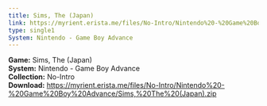 ```yaml
---
title: Sims, The (Japan)
link: https://myrient.erista.me/files/No-Intro/Nintendo%20-%20Game%20Boy%20Advance/Sims,%20The%20(Japan).zip
type: single1
System: Nintendo - Game Boy Advance
---
```

<b>Game:</b> Sims, The (Japan)<br>
<b>System:</b> Nintendo - Game Boy Advance<br>
<b>Collection:</b> No-Intro<br>
<b>Download:</b> https://myrient.erista.me/files/No-Intro/Nintendo%20-%20Game%20Boy%20Advance/Sims,%20The%20(Japan).zip